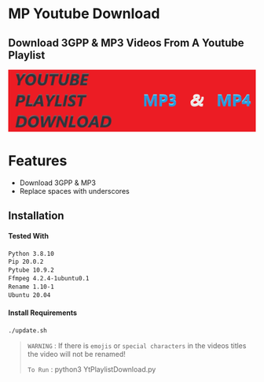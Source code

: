 # MP Youtube Download
## Download 3GPP & MP3 Videos From A Youtube Playlist

![alt text](https://github.com/Toxic-Omega/mp-yt-download/blob/main/title.png?raw=true)
# Features
- Download 3GPP & MP3
- Replace spaces with underscores
## Installation
#### Tested With
```sh
Python 3.8.10
Pip 20.0.2
Pytube 10.9.2
Ffmpeg 4.2.4-1ubuntu0.1
Rename 1.10-1
Ubuntu 20.04
```
#### Install Requirements
```sh
./update.sh
```
> `WARNING` : If there is `emojis` or `special characters` in the videos titles the video will not be renamed!
> 
> `To Run` : python3 YtPlaylistDownload.py
